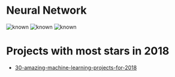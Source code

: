 # Neural Network
   ![known](https://github.com/gustavkkk/artificial-intelligence/blob/master/cnn.png)
   ![known](https://github.com/gustavkkk/artificial-intelligence/blob/master/rnn1.png)
   ![known](https://github.com/gustavkkk/artificial-intelligence/blob/master/rnn2.png)


# Projects with most stars in 2018
   - [30-amazing-machine-learning-projects-for-2018](https://medium.mybridge.co/30-amazing-machine-learning-projects-for-the-past-year-v-2018-b853b8621ac7)
